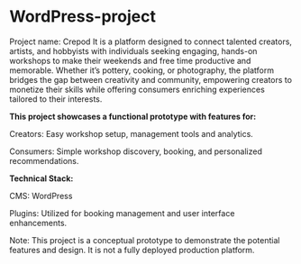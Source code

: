 # WordPress-project

Project name: Crepod
It is a platform designed to connect talented creators, artists, and hobbyists with individuals seeking engaging, hands-on workshops to make their weekends and free time productive and memorable. Whether it’s pottery, cooking, or photography, the platform bridges the gap between creativity and community, empowering creators to monetize their skills while offering consumers enriching experiences tailored to their interests.

**This project showcases a functional prototype with features for:**

Creators: Easy workshop setup, management tools and analytics.

Consumers: Simple workshop discovery, booking, and personalized recommendations.

**Technical Stack:**

CMS: WordPress

Plugins: Utilized for booking management and user interface enhancements.

Note: This project is a conceptual prototype to demonstrate the potential features and design. It is not a fully deployed production platform.
